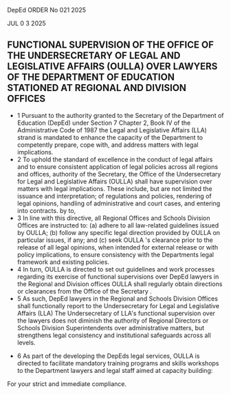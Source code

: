 DepEd ORDER No 021 2025

JUL 0 3 2025

## FUNCTIONAL SUPERVISION OF THE OFFICE OF THE UNDERSECRETARY OF LEGAL AND LEGISLATIVE AFFAIRS (OULLA) OVER LAWYERS OF THE DEPARTMENT OF EDUCATION STATIONED AT REGIONAL AND DIVISION OFFICES

- 1 Pursuant to the authority granted to the Secretary of the Department of Education (DepEd) under Section 7 Chapter 2, Book IV of the Administrative Code of 1987 the Legal and Legislative Affairs (LLA) strand is mandated to enhance the capacity of the Department to competently prepare, cope with, and address matters with legal implications.
- 2 To uphold the standard of excellence in the conduct of legal affairs and to ensure consistent application of legal policies across all regions and offices, authority of the Secretary, the Office of the Undersecretary for Legal and Legislative Affairs (OULLA) shall have supervision over matters with legal implications. These include, but are not limited the issuance and interpretation; of regulations and policies, rendering of legal opinions, handling of administrative and court cases, and entering into contracts. by to,
- 3 In line with this directive, all Regional Offices and Schools Division Offices are instructed to: (a) adhere to all law-related guidelines issued by OULLA; (b) follow any specific legal direction provided by OULLA on particular issues, if any; and (c) seek OULLA 's clearance prior to the release of all legal opinions, when intended for external release or with policy implications, to ensure consistency with the Departments legal framework and existing policies.
- 4 In turn, OULLA is directed to set out guidelines and work processes regarding its exercise of functional supervisions over DepEd lawyers in the Regional and Division offices OULLA shall regularly obtain directions or clearances from the Office of the Secretary .
- 5 As such, DepEd lawyers in the Regional and Schools Division Offices shall  functionally report to the Undersecretary for Legal and Legislative Affairs (LLA) The Undersecretary of LLA's functional supervision over the lawyers does not diminish the authority of Regional Directors or Schools Division Superintendents over administrative matters, but strengthens legal consistency and institutional safeguards across all levels.

<!-- image -->

<!-- image -->

<!-- image -->

<!-- image -->

- 6 As part of the developing the DepEds legal services, OULLA is directed to facilitate mandatory training programs and skills workshops to the Department lawyers and legal staff aimed at capacity building:

For your strict and immediate compliance.

<!-- image -->

<!-- image -->